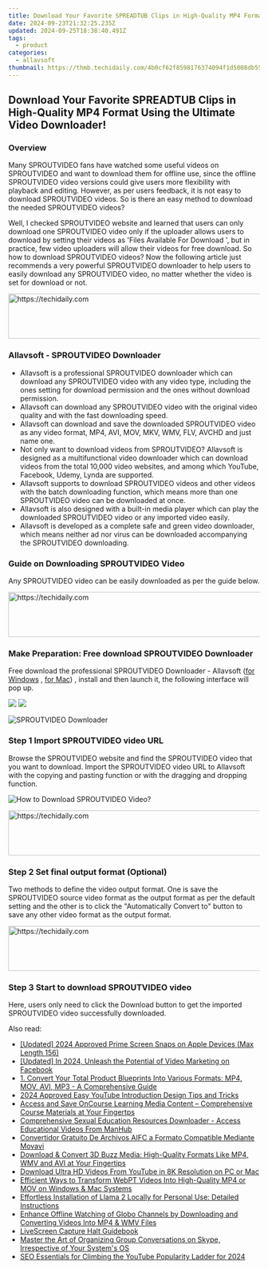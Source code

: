 ```yaml
---
title: Download Your Favorite SPREADTUB Clips in High-Quality MP4 Format Using the Ultimate Video Downloader!
date: 2024-09-23T21:32:25.235Z
updated: 2024-09-25T18:38:40.491Z
tags:
  - product
categories:
  - allavsoft
thumbnail: https://thmb.techidaily.com/4b0cf62f8598176374094f1d5008db55cda943f9c34511f05e37067a05b873ab.jpg
---
```


## Download Your Favorite SPREADTUB Clips in High-Quality MP4 Format Using the Ultimate Video Downloader!

### Overview

Many SPROUTVIDEO fans have watched some useful videos on SPROUTVIDEO and want to download them for offline use, since the offline SPROUTVIDEO video versions could give users more flexibility with playback and editing. However, as per users feedback, it is not easy to download SPROUTVIDEO videos. So is there an easy method to download the needed SPROUTVIDEO videos?

Well, I checked SPROUTVIDEO website and learned that users can only download one SPROUTVIDEO video only if the uploader allows users to download by setting their videos as 'Files Available For Download ', but in practice, few video uploaders will allow their videos for free download. So how to download SPROUTVIDEO videos? Now the following article just recommends a very powerful SPROUTVIDEO downloader to help users to easily download any SPROUTVIDEO video, no matter whether the video is set for download or not.

<!-- affiliate ads begin -->
<a href="https://appsumo.8odi.net/c/5597632/2130891/7443" target="_top" id="2130891">
  <img src="//a.impactradius-go.com/display-ad/7443-2130891" border="0" alt="https://techidaily.com" width="728" height="90"/>
</a>
<img height="0" width="0" src="https://appsumo.8odi.net/i/5597632/2130891/7443" style="position:absolute;visibility:hidden;" border="0" />
<!-- affiliate ads end -->

### Allavsoft - SPROUTVIDEO Downloader

* Allavsoft is a professional SPROUTVIDEO downloader which can download any SPROUTVIDEO video with any video type, including the ones setting for download permission and the ones without download permission.
* Allavsoft can download any SPROUTVIDEO video with the original video quality and with the fast downloading speed.
* Allavsoft can download and save the downloaded SPROUTVIDEO video as any video format, MP4, AVI, MOV, MKV, WMV, FLV, AVCHD and just name one.
* Not only want to download videos from SPROUTVIDEO? Allavsoft is designed as a multifunctional video downloader which can download videos from the total 10,000 video websites, and among which YouTube, Facebook, Udemy, Lynda are supported.
* Allavsoft supports to download SPROUTVIDEO videos and other videos with the batch downloading function, which means more than one SPROUTVIDEO video can be downloaded at once.
* Allavsoft is also designed with a built-in media player which can play the downloaded SPROUTVIDEO video or any imported video easily.
* Allavsoft is developed as a complete safe and green video downloader, which means neither ad nor virus can be downloaded accompanying the SPROUTVIDEO downloading.

### Guide on Downloading SPROUTVIDEO Video

Any SPROUTVIDEO video can be easily downloaded as per the guide below.

<!-- affiliate ads begin -->
<a href="https://aligracehair.sjv.io/c/5597632/1938721/19272" target="_top" id="1938721">
  <img src="//a.impactradius-go.com/display-ad/19272-1938721" border="0" alt="https://techidaily.com" width="728" height="90"/>
</a>
<img height="0" width="0" src="https://aligracehair.sjv.io/i/5597632/1938721/19272" style="position:absolute;visibility:hidden;" border="0" />
<!-- affiliate ads end -->

### Make Preparation: Free download SPROUTVIDEO Downloader

Free download the professional SPROUTVIDEO Downloader - Allavsoft ([for Windows](https://tools.techidaily.com/allavsoft/products/) , [for Mac](https://tools.techidaily.com/allavsoft/products/)) , install and then launch it, the following interface will pop up.

[![](https://www.allavsoft.com/how-to/../images/how-to/free-download-win.jpg)](https://tools.techidaily.com/allavsoft/products/) [![](https://www.allavsoft.com/how-to/../images/how-to/free-download-mac.jpg)](https://tools.techidaily.com/allavsoft/products/)

![SPROUTVIDEO Downloader](https://www.allavsoft.com/how-to/../images/allavsoft/screen-shot-600.jpg)

### Step 1 Import SPROUTVIDEO video URL

Browse the SPROUTVIDEO website and find the SPROUTVIDEO video that you want to download. Import the SPROUTVIDEO video URL to Allavsoft with the copying and pasting function or with the dragging and dropping function.

![How to Download SPROUTVIDEO Video?](https://www.allavsoft.com/how-to/../images/how-to/download-rtmp-video/download-rtmp-video.jpg)

<!-- affiliate ads begin -->
<a href="https://appsumo.8odi.net/c/5597632/2049388/7443" target="_top" id="2049388">
  <img src="//a.impactradius-go.com/display-ad/7443-2049388" border="0" alt="https://techidaily.com" width="728" height="90"/>
</a>
<img height="0" width="0" src="https://appsumo.8odi.net/i/5597632/2049388/7443" style="position:absolute;visibility:hidden;" border="0" />
<!-- affiliate ads end -->

### Step 2 Set final output format (Optional)

Two methods to define the video output format. One is save the SPROUTVIDEO source video format as the output format as per the default setting and the other is to click the "Automatically Convert to" button to save any other video format as the output format.

<!-- affiliate ads begin -->
<a href="https://aligracehair.sjv.io/c/5597632/1997722/19272" target="_top" id="1997722">
  <img src="//a.impactradius-go.com/display-ad/19272-1997722" border="0" alt="https://techidaily.com" width="728" height="90"/>
</a>
<img height="0" width="0" src="https://aligracehair.sjv.io/i/5597632/1997722/19272" style="position:absolute;visibility:hidden;" border="0" />
<!-- affiliate ads end -->

### Step 3 Start to download SPROUTVIDEO video

Here, users only need to click the Download button to get the imported SPROUTVIDEO video successfully downloaded.

<ins class="adsbygoogle"
     style="display:block"
     data-ad-format="autorelaxed"
     data-ad-client="ca-pub-7571918770474297"
     data-ad-slot="1223367746"></ins>

<ins class="adsbygoogle"
     style="display:block"
     data-ad-client="ca-pub-7571918770474297"
     data-ad-slot="8358498916"
     data-ad-format="auto"
     data-full-width-responsive="true"></ins>

<span class="atpl-alsoreadstyle">Also read:</span>
<div><ul>
<li><a href="https://video-capture.techidaily.com/updated-2024-approved-prime-screen-snaps-on-apple-devices-max-length-156/"><u>[Updated] 2024 Approved Prime Screen Snaps on Apple Devices (Max Length 156)</u></a></li>
<li><a href="https://facebook-videos.techidaily.com/updated-in-2024-unleash-the-potential-of-video-marketing-on-facebook/"><u>[Updated] In 2024, Unleash the Potential of Video Marketing on Facebook</u></a></li>
<li><a href="https://fox-making.techidaily.com/1-convert-your-total-product-blueprints-into-various-formats-mp4-mov-avi-mp3-a-comprehensive-guide/"><u>1. Convert Your Total Product Blueprints Into Various Formats: MP4, MOV, AVI, MP3 - A Comprehensive Guide</u></a></li>
<li><a href="https://youtube-clips.techidaily.com/2024-approved-easy-youtube-introduction-design-tips-and-tricks/"><u>2024 Approved Easy YouTube Introduction Design Tips and Tricks</u></a></li>
<li><a href="https://fox-making.techidaily.com/access-and-save-oncourse-learning-media-content-comprehensive-course-materials-at-your-fingertps/"><u>Access and Save OnCourse Learning Media Content – Comprehensive Course Materials at Your Fingertps</u></a></li>
<li><a href="https://fox-making.techidaily.com/comprehensive-sexual-education-resources-downloader-access-educational-videos-from-manhub/"><u>Comprehensive Sexual Education Resources Downloader - Access Educational Videos From ManHub</u></a></li>
<li><a href="https://vp-tips.techidaily.com/convertidor-gratuito-de-archivos-aifc-a-formato-compatible-mediante-movavi/"><u>Convertidor Gratuito De Archivos AIFC a Formato Compatible Mediante Movavi</u></a></li>
<li><a href="https://fox-making.techidaily.com/download-and-convert-3d-buzz-media-high-quality-formats-like-mp4-wmv-and-avi-at-your-fingertips/"><u>Download & Convert 3D Buzz Media: High-Quality Formats Like MP4, WMV and AVI at Your Fingertips</u></a></li>
<li><a href="https://fox-making.techidaily.com/download-ultra-hd-videos-from-youtube-in-8k-resolution-on-pc-or-mac/"><u>Download Ultra HD Videos From YouTube in 8K Resolution on PC or Mac</u></a></li>
<li><a href="https://fox-making.techidaily.com/efficient-ways-to-transform-webpt-videos-into-high-quality-mp4-or-mov-on-windows-and-mac-systems/"><u>Efficient Ways to Transform WebPT Videos Into High-Quality MP4 or MOV on Windows & Mac Systems</u></a></li>
<li><a href="https://tech-haven.techidaily.com/effortless-installation-of-llama-2-locally-for-personal-use-detailed-instructions/"><u>Effortless Installation of Llama 2 Locally for Personal Use: Detailed Instructions</u></a></li>
<li><a href="https://fox-making.techidaily.com/enhance-offline-watching-of-globo-channels-by-downloading-and-converting-videos-into-mp4-and-wmv-files/"><u>Enhance Offline Watching of Globo Channels by Downloading and Converting Videos Into MP4 & WMV Files</u></a></li>
<li><a href="https://visual-screen-recording.techidaily.com/livescreen-capture-halt-guidebook/"><u>LiveScreen Capture Halt Guidebook</u></a></li>
<li><a href="https://video-capture.techidaily.com/master-the-art-of-organizing-group-conversations-on-skype-irrespective-of-your-systems-os/"><u>Master the Art of Organizing Group Conversations on Skype, Irrespective of Your System's OS</u></a></li>
<li><a href="https://facebook-video-footage.techidaily.com/seo-essentials-for-climbing-the-youtube-popularity-ladder-for-2024/"><u>SEO Essentials for Climbing the YouTube Popularity Ladder for 2024</u></a></li>
</ul></div>


